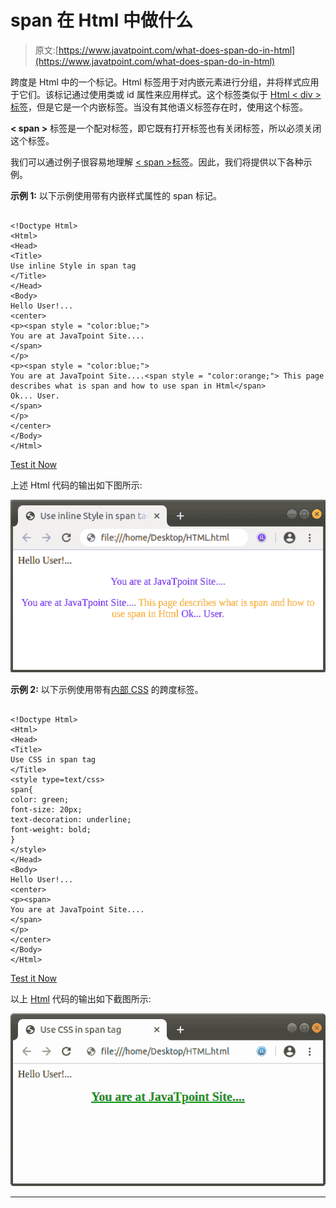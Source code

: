 # span 在 Html 中做什么

> 原文:[https://www.javatpoint.com/what-does-span-do-in-html](https://www.javatpoint.com/what-does-span-do-in-html)

跨度是 Html 中的一个标记。Html 标签用于对内嵌元素进行分组，并将样式应用于它们。该标记通过使用类或 id 属性来应用样式。这个标签类似于 [Html < div >标签](https://www.javatpoint.com/html-div-tag)，但是它是一个内嵌标签。当没有其他语义标签存在时，使用这个标签。

**< span >** 标签是一个配对标签，即它既有打开标签也有关闭标签，所以必须关闭这个标签。

我们可以通过例子很容易地理解 [< span >标签](https://www.javatpoint.com/html-span-tag)。因此，我们将提供以下各种示例。

**示例 1:** 以下示例使用带有内嵌样式属性的 span 标记。

```

<!Doctype Html>
<Html>   
<Head>    
<Title>   
Use inline Style in span tag
</Title>
</Head>
<Body> 
Hello User!...
<center>
<p><span style = "color:blue;">
You are at JavaTpoint Site....
</span>
</p>
<p><span style = "color:blue;">
You are at JavaTpoint Site....<span style = "color:orange;"> This page describes what is span and how to use span in Html</span>
Ok... User. 
</span>
</p>
</center>
</Body> 
</Html>

```

[Test it Now](https://www.javatpoint.com/oprweb/test.jsp?filename=what-does-span-do-in-html1)

上述 Html 代码的输出如下图所示:

![What does span do in Html](img/1e17f07044777747dc6a74e5c40c169c.png)

**示例 2:** 以下示例使用带有[内部 CSS](https://www.javatpoint.com/internal-css) 的跨度标签。

```

<!Doctype Html>
<Html>   
<Head>    
<Title>   
Use CSS in span tag
</Title>
<style type=text/css> 
span{ 
color: green; 
font-size: 20px;
text-decoration: underline; 
font-weight: bold; 
}  
</style> 
</Head>
<Body> 
Hello User!...
<center>
<p><span>
You are at JavaTpoint Site....
</span>
</p>
</center>
</Body> 
</Html>

```

[Test it Now](https://www.javatpoint.com/oprweb/test.jsp?filename=what-does-span-do-in-html2)

以上 [Html](https://www.javatpoint.com/html-tutorial) 代码的输出如下截图所示:

![What does span do in Html](img/6094f171774c836d898b52bd0c165c06.png)

* * *